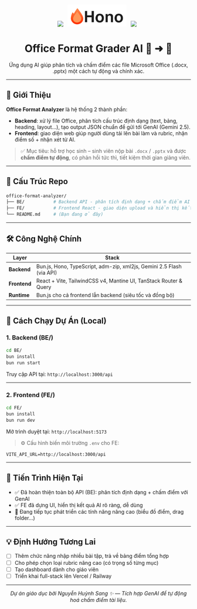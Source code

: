 <p align="center">
  <img src="https://bun.sh/logo.svg" width="60" />
  &nbsp;
  <img src="https://raw.githubusercontent.com/honojs/hono/main/docs/images/hono-title.png" height="60" />
  &nbsp;
  <img src="https://vitejs.dev/logo-with-shadow.png" width="70" />
  &nbsp;
</p>

<h1 align="center">
  Office Format Grader AI 📄 ➜ 🤖
</h1>

<p align="center">
  Ứng dụng AI giúp phân tích và chấm điểm các file Microsoft Office (.docx, .pptx) một cách tự động và chính xác.
</p>

---

## 📌 Giới Thiệu

**Office Format Analyzer** là hệ thống 2 thành phần:

- **Backend**: xử lý file Office, phân tích cấu trúc định dạng (text, bảng, heading, layout...), tạo output JSON chuẩn để gửi tới GenAI (Gemini 2.5).
- **Frontend**: giao diện web giúp người dùng tải lên bài làm và rubric, nhận điểm số + nhận xét từ AI.

> ✅ Mục tiêu: hỗ trợ học sinh – sinh viên nộp bài `.docx` / `.pptx` và được **chấm điểm tự động**, có phản hồi tức thì, tiết kiệm thời gian giảng viên.

---

## 🧱 Cấu Trúc Repo

```bash
office-format-analyzer/
├── BE/           # Backend API - phân tích định dạng + chấm điểm AI
├── FE/           # Frontend React - giao diện upload và hiển thị kết quả
└── README.md     # (Bạn đang ở đây)
````

---

## 🛠️ Công Nghệ Chính

| Layer        | Stack                                                                 |
| ------------ | --------------------------------------------------------------------- |
| **Backend**  | Bun.js, Hono, TypeScript, adm-zip, xml2js, Gemini 2.5 Flash (via API) |
| **Frontend** | React + Vite, TailwindCSS v4, Mantine UI, TanStack Router & Query     |
| **Runtime**  | Bun.js cho cả frontend lẫn backend (siêu tốc và đồng bộ)              |

---

## 🚀 Cách Chạy Dự Án (Local)

### 1. Backend (BE/)

```bash
cd BE/
bun install
bun run start
```

Truy cập API tại: `http://localhost:3000/api`

---

### 2. Frontend (FE/)

```bash
cd FE/
bun install
bun run dev
```

Mở trình duyệt tại: `http://localhost:5173`

> ⚙️ Cấu hình biến môi trường `.env` cho FE:

```env
VITE_API_URL=http://localhost:3000/api
```

---

## 📌 Tiến Trình Hiện Tại

* ✅ Đã hoàn thiện toàn bộ API (BE): phân tích định dạng + chấm điểm với GenAI
* ✅ FE đã dựng UI, hiển thị kết quả AI rõ ràng, dễ dùng
* 🔄 Đang tiếp tục phát triển các tính năng nâng cao (biểu đồ điểm, drag folder...)

---

## 💡 Định Hướng Tương Lai

* [ ] Thêm chức năng nhập nhiều bài tập, trả về bảng điểm tổng hợp
* [ ] Cho phép chọn loại rubric nâng cao (có trọng số từng mục)
* [ ] Tạo dashboard dành cho giáo viên
* [ ] Triển khai full-stack lên Vercel / Railway

---

<p align="center">
  <i>Dự án giáo dục bởi Nguyễn Huỳnh Sang ✨ — Tích hợp GenAI để tự động hoá chấm điểm tài liệu.</i>
</p>

